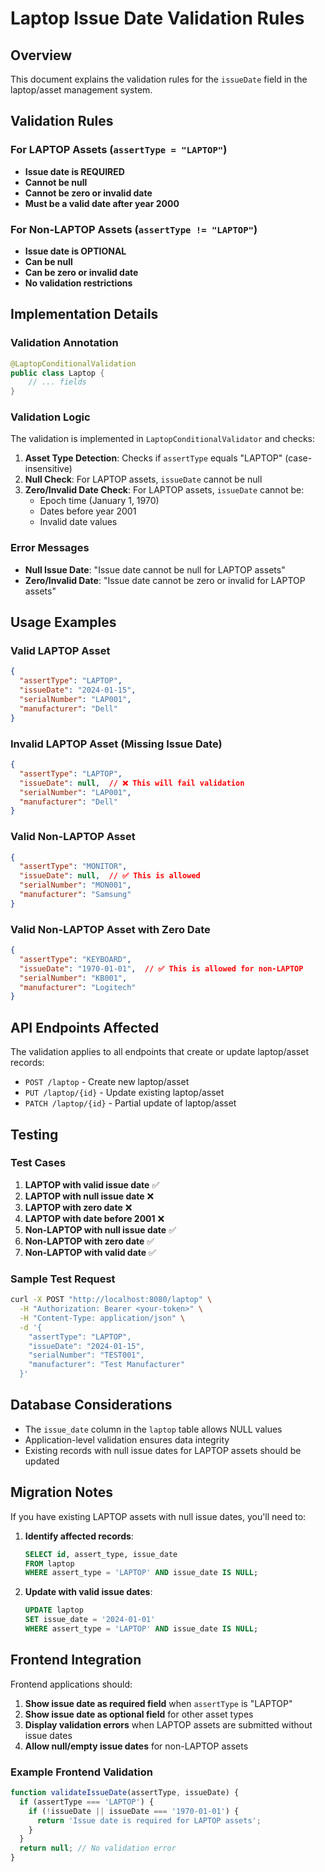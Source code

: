 # Laptop Issue Date Validation Rules

## Overview
This document explains the validation rules for the `issueDate` field in the laptop/asset management system.

## Validation Rules

### For LAPTOP Assets (`assertType = "LAPTOP"`)
- **Issue date is REQUIRED**
- **Cannot be null**
- **Cannot be zero or invalid date**
- **Must be a valid date after year 2000**

### For Non-LAPTOP Assets (`assertType != "LAPTOP"`)
- **Issue date is OPTIONAL**
- **Can be null**
- **Can be zero or invalid date**
- **No validation restrictions**

## Implementation Details

### Validation Annotation
```java
@LaptopConditionalValidation
public class Laptop {
    // ... fields
}
```

### Validation Logic
The validation is implemented in `LaptopConditionalValidator` and checks:

1. **Asset Type Detection**: Checks if `assertType` equals "LAPTOP" (case-insensitive)
2. **Null Check**: For LAPTOP assets, `issueDate` cannot be null
3. **Zero/Invalid Date Check**: For LAPTOP assets, `issueDate` cannot be:
   - Epoch time (January 1, 1970)
   - Dates before year 2001
   - Invalid date values

### Error Messages
- **Null Issue Date**: "Issue date cannot be null for LAPTOP assets"
- **Zero/Invalid Date**: "Issue date cannot be zero or invalid for LAPTOP assets"

## Usage Examples

### Valid LAPTOP Asset
```json
{
  "assertType": "LAPTOP",
  "issueDate": "2024-01-15",
  "serialNumber": "LAP001",
  "manufacturer": "Dell"
}
```

### Invalid LAPTOP Asset (Missing Issue Date)
```json
{
  "assertType": "LAPTOP",
  "issueDate": null,  // ❌ This will fail validation
  "serialNumber": "LAP001",
  "manufacturer": "Dell"
}
```

### Valid Non-LAPTOP Asset
```json
{
  "assertType": "MONITOR",
  "issueDate": null,  // ✅ This is allowed
  "serialNumber": "MON001",
  "manufacturer": "Samsung"
}
```

### Valid Non-LAPTOP Asset with Zero Date
```json
{
  "assertType": "KEYBOARD",
  "issueDate": "1970-01-01",  // ✅ This is allowed for non-LAPTOP
  "serialNumber": "KB001",
  "manufacturer": "Logitech"
}
```

## API Endpoints Affected

The validation applies to all endpoints that create or update laptop/asset records:

- `POST /laptop` - Create new laptop/asset
- `PUT /laptop/{id}` - Update existing laptop/asset
- `PATCH /laptop/{id}` - Partial update of laptop/asset

## Testing

### Test Cases

1. **LAPTOP with valid issue date** ✅
2. **LAPTOP with null issue date** ❌
3. **LAPTOP with zero date** ❌
4. **LAPTOP with date before 2001** ❌
5. **Non-LAPTOP with null issue date** ✅
6. **Non-LAPTOP with zero date** ✅
7. **Non-LAPTOP with valid date** ✅

### Sample Test Request
```bash
curl -X POST "http://localhost:8080/laptop" \
  -H "Authorization: Bearer <your-token>" \
  -H "Content-Type: application/json" \
  -d '{
    "assertType": "LAPTOP",
    "issueDate": "2024-01-15",
    "serialNumber": "TEST001",
    "manufacturer": "Test Manufacturer"
  }'
```

## Database Considerations

- The `issue_date` column in the `laptop` table allows NULL values
- Application-level validation ensures data integrity
- Existing records with null issue dates for LAPTOP assets should be updated

## Migration Notes

If you have existing LAPTOP assets with null issue dates, you'll need to:

1. **Identify affected records**:
   ```sql
   SELECT id, assert_type, issue_date 
   FROM laptop 
   WHERE assert_type = 'LAPTOP' AND issue_date IS NULL;
   ```

2. **Update with valid issue dates**:
   ```sql
   UPDATE laptop 
   SET issue_date = '2024-01-01' 
   WHERE assert_type = 'LAPTOP' AND issue_date IS NULL;
   ```

## Frontend Integration

Frontend applications should:

1. **Show issue date as required field** when `assertType` is "LAPTOP"
2. **Show issue date as optional field** for other asset types
3. **Display validation errors** when LAPTOP assets are submitted without issue dates
4. **Allow null/empty issue dates** for non-LAPTOP assets

### Example Frontend Validation
```javascript
function validateIssueDate(assertType, issueDate) {
  if (assertType === 'LAPTOP') {
    if (!issueDate || issueDate === '1970-01-01') {
      return 'Issue date is required for LAPTOP assets';
    }
  }
  return null; // No validation error
}
``` 
